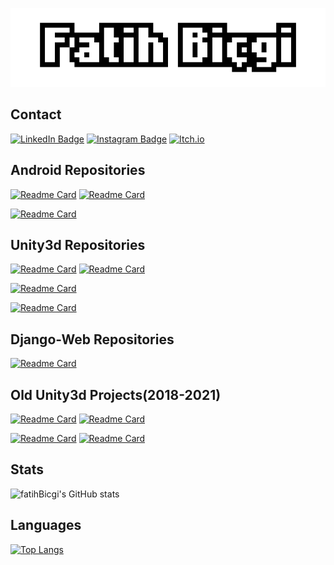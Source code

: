 ![Fatih's GitHub Banner](fatihb.png)
## Contact
[![LinkedIn Badge](https://img.shields.io/badge/LinkedIn-informational?style=flat&logo=linkedin&logoColor=white&color=0D76A8)](https://www.linkedin.com/in/fatihbicgi/)
[![Instagram Badge](https://img.shields.io/badge/Instagram-informational?style=flat&logo=instagram&logoColor=white&color=0D76A8)](https://www.instagram.com/fatihbicgi/)
[![Itch.io](https://img.shields.io/badge/Itch.io-informational?style=flat&logo=itch.io&logoColor=white&color=0D76A8)](https://fatihbicgi.itch.io)

## Android Repositories
[![Readme Card](https://github-readme-stats.vercel.app/api/pin/?username=fatihBicgi&repo=Bildir&theme=merko)](https://github.com/fatihBicgi/Bildir.git)
[![Readme Card](https://github-readme-stats.vercel.app/api/pin/?username=fatihBicgi&repo=seyahat-ruzgari&theme=merko)](https://github.com/fatihBicgi/seyahat-ruzgari.git)

[![Readme Card](https://github-readme-stats.vercel.app/api/pin/?username=fatihBicgi&repo=E-Commerce-App&theme=merko)](https://github.com/fatihBicgi/E-Commerce-App.git)


## Unity3d Repositories
[![Readme Card](https://github-readme-stats.vercel.app/api/pin/?username=fatihBicgi&repo=Capture-Castles&theme=tokyonight)](https://github.com/fatihBicgi/Capture-Castles.git)
[![Readme Card](https://github-readme-stats.vercel.app/api/pin/?username=fatihBicgi&repo=Cell-Organelles-Educator&theme=tokyonight)](https://github.com/fatihBicgi/Cell-Organelles-Educator.git)

[![Readme Card](https://github-readme-stats.vercel.app/api/pin/?username=fatihBicgi&repo=2D-Floor-Gunner&theme=tokyonight)](https://github.com/fatihBicgi/2D-Floor-Gunner.git)

[![Readme Card](https://github-readme-stats.vercel.app/api/pin/?username=fatihBicgi&repo=case-study-drag-sort&theme=tokyonight)](https://github.com/fatihBicgi/case-study-drag-sort.git)


## Django-Web Repositories
[![Readme Card](https://github-readme-stats.vercel.app/api/pin/?username=fatihBicgi&repo=magazine_website&theme=merko)](https://github.com/fatihBicgi/magazine_website.git)


## Old Unity3d Projects(2018-2021)
[![Readme Card](https://github-readme-stats.vercel.app/api/pin/?username=fatihBicgi&repo=elemental-calibration-game&theme=tokyonight)](https://github.com/fatihBicgi/elemental-calibration-game.git)
[![Readme Card](https://github-readme-stats.vercel.app/api/pin/?username=fatihBicgi&repo=2d-zombie-shooter&theme=tokyonight)](https://github.com/fatihBicgi/2d-zombie-shooter.git)

[![Readme Card](https://github-readme-stats.vercel.app/api/pin/?username=fatihBicgi&repo=pandemic-annihilation-game&theme=tokyonight)](https://github.com/fatihBicgi/pandemic-annihilation-game.git)
[![Readme Card](https://github-readme-stats.vercel.app/api/pin/?username=fatihBicgi&repo=diminish-or-die&theme=tokyonight)](https://github.com/fatihBicgi/diminish-or-die.git)

## Stats
![fatihBicgi's GitHub stats](https://github-readme-stats.vercel.app/api?username=fatihBicgi&show_icons=true&theme=onedark)

## Languages
[![Top Langs](https://github-readme-stats.vercel.app/api/top-langs/?username=fatihBicgi&layout=compact&theme=dracula)](https://github.com/fatihBicgi/fatihBicgi.git)


